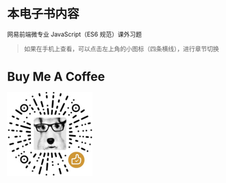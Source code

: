 # 本电子书内容

网易前端微专业 JavaScript（ES6 规范）课外习题

>如果在手机上查看，可以点击左上角的小图标（四条横线），进行章节切换

# Buy Me A Coffee
![](./code.png)

<style>
    img {
        width: 200px;
    }
</style>